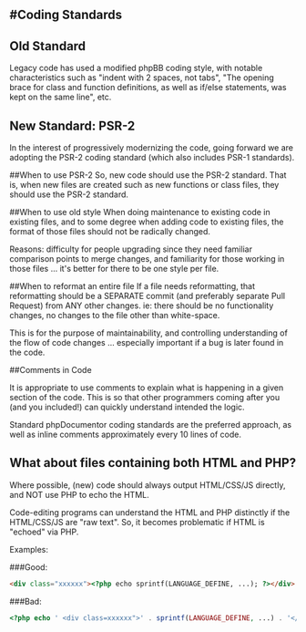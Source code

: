 #Coding Standards
-----------------
## Old Standard
Legacy code has used a modified phpBB coding style, with notable characteristics such as "indent with 2 spaces, not tabs", "The opening brace for class and function definitions, as well as if/else statements, was kept on the same line", etc.

## New Standard: PSR-2
In the interest of progressively modernizing the code, going forward we are adopting the PSR-2 coding standard (which also includes PSR-1 standards).

##When to use PSR-2
So, new code should use the PSR-2 standard. That is, when new files are created such as new functions or class files, they should use the PSR-2 standard.

##When to use old style
When doing maintenance to existing code in existing files, and to some degree when adding code to existing files, the format of those files should not be radically changed. 

Reasons: difficulty for people upgrading since they need familiar comparison points to merge changes, and familiarity for those working in those files ... it's better for there to be one style per file.

##When to reformat an entire file
If a file needs reformatting, that reformatting should be a SEPARATE commit (and preferably separate Pull Request) from ANY other changes.  ie: there should be no functionality changes, no changes to the file other than white-space.

This is for the purpose of maintainability, and controlling understanding of the flow of code changes ... especially important if a bug is later found in the code.

##Comments in Code

It is appropriate to use comments to explain what is happening in a given section of the code. This is so that other programmers coming after you (and you included!) can quickly understand intended the logic.

Standard phpDocumentor coding standards are the preferred approach, as well as inline comments approximately every 10 lines of code. 


## What about files containing both HTML and PHP?
Where possible, (new) code should always output HTML/CSS/JS directly, and NOT use PHP to echo the HTML.

Code-editing programs can understand the HTML and PHP distinctly if the HTML/CSS/JS are "raw text".  So, it becomes problematic if HTML is "echoed" via PHP.

Examples:

###Good:
```html
<div class="xxxxxx"><?php echo sprintf(LANGUAGE_DEFINE, ...); ?></div>
```

###Bad:
```php
<?php echo ' <div class=xxxxxx">' . sprintf(LANGUAGE_DEFINE, ...) . '</div>'; ?>
```

